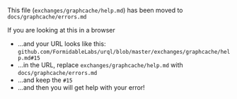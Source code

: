 This file (`exchanges/graphcache/help.md`) has been moved to `docs/graphcache/errors.md`

If you are looking at this in a browser
* ...and your URL looks like this: `github.com/FormidableLabs/urql/blob/master/exchanges/graphcache/help.md#15`
* ...in the URL, replace `exchanges/graphcache/help.md` with `docs/graphcache/errors.md`
* ...and keep the `#15`
* ...and then you will get help with your error!
